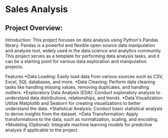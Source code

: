 # Sales Analysis

## Project Overview:

Introduction:
This project focuses on data analysis using Python's Pandas library. Pandas is a powerful and flexible open-source data manipulation and analysis tool, widely used in the data science and analytics community. This project serves as a template for performing data analysis tasks, and it can be a starting point for various data exploration and manipulation projects.

Features
*Data Loading: Easily load data from various sources such as CSV, Excel, SQL databases, and more.
*Data Cleaning: Perform data cleaning tasks like handling missing values, removing duplicates, and handling outliers.
*Exploratory Data Analysis (EDA): Conduct exploratory analysis to understand data distributions, relationships, and trends.
*Data Visualization: Utilize Matplotlib and Seaborn for creating visualizations to better understand the data.
*Statistical Analysis: Conduct basic statistical analysis to derive insights from the dataset.
*Data Transformation: Apply transformations to the data, such as normalization, scaling, and encoding.
*Modeling (Optional): Integrate machine learning models for predictive analysis if applicable to the project.
